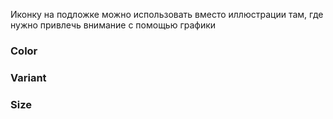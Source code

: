 Иконку на подложке можно использовать вместо иллюстрации там, где нужно привлечь внимание с помощью графики

<!-- example(icon-item-default) -->

### Color

<!-- example(icon-item-color) -->

### Variant

<!-- example(icon-item-variant) -->

### Size

<!-- example(icon-item-size) -->
